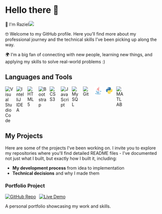<h1>Hello there 👋</h1> 

<p> 🌱 I'm Raziel<img src="https://media.giphy.com/media/WUlplcMpOCEmTGBtBW/giphy.gif" width="50"></p>
<p>🤓 Welcome to my GitHub profile. Here you’ll find more about my professional journey and the technical skills I’ve been picking up along the way.</p>
<p> 🌍 I’m a big fan of connecting with new people, learning new things, and applying my skills to solve real-world problems :)</p>

<h2>Languages and Tools</h2>
<img align="left" alt="Visual Studio Code" width="26px" src="https://cdn.jsdelivr.net/gh/devicons/devicon/icons/vscode/vscode-original.svg" style="padding-right:10px;" />
<img align="left" alt="IntelliJ IDEA" width="26px" src="https://cdn.jsdelivr.net/gh/devicons/devicon/icons/intellij/intellij-original.svg" style="padding-right:10px;" />
<img align="left" alt="HTML5" width="26px" src="https://cdn.jsdelivr.net/gh/devicons/devicon/icons/html5/html5-original.svg" style="padding-right:10px;" />
<img align="left" alt="Bootstrap" width="26px" src="https://cdn.jsdelivr.net/gh/devicons/devicon/icons/bootstrap/bootstrap-original.svg" style="padding-right:10px;" />
<img align="left" alt="CSS3" width="26px" src="https://cdn.jsdelivr.net/gh/devicons/devicon/icons/css3/css3-original.svg" style="padding-right:10px;" />
<img align="left" alt="JavaScript" width="26px" src="https://cdn.jsdelivr.net/gh/devicons/devicon/icons/javascript/javascript-original.svg" style="padding-right:10px;" />
<img align="left" alt="MySQL" width="26px" src="https://cdn.jsdelivr.net/gh/devicons/devicon/icons/mysql/mysql-original.svg" style="padding-right:10px;" />
<img align="left" alt="Git" width="26px" src="https://cdn.jsdelivr.net/gh/devicons/devicon/icons/git/git-original.svg" style="padding-right:10px;" />
<img align="left" alt="Java" width="26px" src="https://raw.githubusercontent.com/devicons/devicon/master/icons/java/java-original.svg" style="padding-right:10px;" />
<img align="left" alt="Python" width="26px" src="https://raw.githubusercontent.com/devicons/devicon/master/icons/python/python-original.svg" style="padding-right:10px;" />
<img align="left" alt="MATLAB" width="26px" src="https://cdn.jsdelivr.net/gh/devicons/devicon/icons/matlab/matlab-original.svg" style="padding-right:10px;" />
<br style="clear:both;" /> 

## My Projects


Here are some of the projects I've been working on. I invite you to explore my repositories where you'll find detailed README files - I've documented not just what I built, but exactly how I built it, including:

- **My development process** from idea to implementation
- **Technical decisions** and why I made them

### Portfolio Project
  <span style="display: inline-flex; gap: 10px;">
    <a href="https://github.com/RazielGMoncayo/myPortfolioRGM">
      <img src="https://img.shields.io/badge/GitHub-Repo-blue?style=for-the-badge&logo=github" alt="GitHub Repo">
    </a>
    <a href="https://razielgmoncayo.github.io/myPortfolioRGM/">
      <img src="https://img.shields.io/badge/Live-Demo-green?style=for-the-badge" alt="Live Demo">
    </a>
  </span>
  
  A personal portfolio showcasing my work and skills.